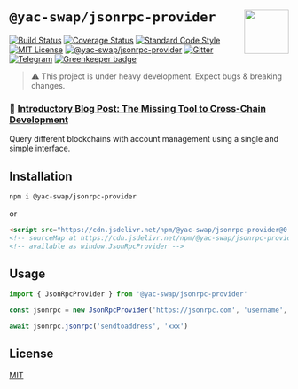 # `@yac-swap/jsonrpc-provider` <img align="right" src="https://raw.githubusercontent.com/liquality/chainabstractionlayer/master/liquality-logo.png" height="80px" />

[![Build Status](https://travis-ci.com/liquality/chainabstractionlayer.svg?branch=master)](https://travis-ci.com/liquality/chainabstractionlayer)
[![Coverage Status](https://coveralls.io/repos/github/liquality/chainabstractionlayer/badge.svg?branch=master)](https://coveralls.io/github/liquality/chainabstractionlayer?branch=master)
[![Standard Code Style](https://img.shields.io/badge/codestyle-standard-brightgreen.svg)](https://github.com/standard/standard)
[![MIT License](https://img.shields.io/badge/license-MIT-brightgreen.svg)](../../LICENSE.md)
[![@yac-swap/jsonrpc-provider](https://img.shields.io/npm/dt/@yac-swap/jsonrpc-provider.svg)](https://npmjs.com/package/@yac-swap/jsonrpc-provider)
[![Gitter](https://img.shields.io/gitter/room/liquality/Lobby.svg)](https://gitter.im/liquality/Lobby?source=orgpage)
[![Telegram](https://img.shields.io/badge/chat-on%20telegram-blue.svg)](https://t.me/Liquality) [![Greenkeeper badge](https://badges.greenkeeper.io/liquality/chainabstractionlayer.svg)](https://greenkeeper.io/)

> :warning: This project is under heavy development. Expect bugs & breaking changes.

### :pencil: [Introductory Blog Post: The Missing Tool to Cross-Chain Development](https://medium.com/liquality/the-missing-tool-to-cross-chain-development-2ebfe898efa1)

Query different blockchains with account management using a single and simple interface.

## Installation

```bash
npm i @yac-swap/jsonrpc-provider
```

or

```html
<script src="https://cdn.jsdelivr.net/npm/@yac-swap/jsonrpc-provider@0.2.3/dist/jsonrpc-provider.min.js"></script>
<!-- sourceMap at https://cdn.jsdelivr.net/npm/@yac-swap/jsonrpc-provider@0.2.3/dist/jsonrpc-provider.min.js.map -->
<!-- available as window.JsonRpcProvider -->
```

## Usage

```js
import { JsonRpcProvider } from '@yac-swap/jsonrpc-provider'

const jsonrpc = new JsonRpcProvider('https://jsonrpc.com', 'username', 'password')

await jsonrpc.jsonrpc('sendtoaddress', 'xxx')
```

## License

[MIT](../../LICENSE.md)
